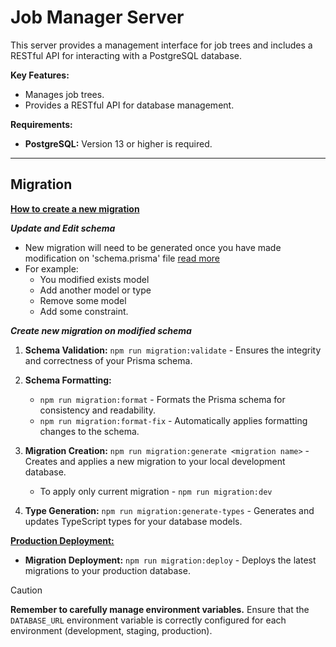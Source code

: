 # Job Manager Server

This server provides a management interface for job trees and includes a RESTful API for interacting with a PostgreSQL database.

**Key Features:**

* Manages job trees.
* Provides a RESTful API for database management.

**Requirements:**

* **PostgreSQL:** Version 13 or higher is required.

------------------------

## Migration
<ins>**How to create a new migration**</ins>

***Update and Edit schema***

* New migration will need to be generated once you have made modification on 'schema.prisma' file [read more](https://www.prisma.io/docs/orm/reference/prisma-schema-reference)
* For example:
    * You modified exists model
    * Add another model or type
    * Remove some model
    * Add some constraint.

***Create new migration on modified schema***

1. **Schema Validation:** `npm run migration:validate` - Ensures the integrity and correctness of your Prisma schema.
2. **Schema Formatting:** 
    * `npm run migration:format` - Formats the Prisma schema for consistency and readability.
    * `npm run migration:format-fix` - Automatically applies formatting changes to the schema.
3. **Migration Creation:** `npm run migration:generate <migration name>` - Creates and applies a new migration to your local development database.

    * To apply only current migration - `npm run migration:dev`
4. **Type Generation:** `npm run migration:generate-types` - Generates and updates TypeScript types for your database models.

<ins>**Production Deployment:**</ins>
* **Migration Deployment:** `npm run migration:deploy` - Deploys the latest migrations to your production database.

> [!CAUTION]
> **Remember to carefully manage environment variables.**
> Ensure that the `DATABASE_URL` environment variable is correctly configured for each environment (development, staging, production).
